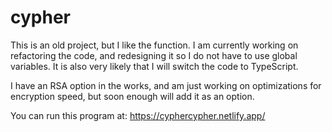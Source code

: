 # cypher
This is an old project, but I like the function. I am currently working on refactoring the code, and redesigning it so I do not have to use global variables. 
It is also very likely that I will switch the code to TypeScript. 

I have an RSA option in the works, and am just working on optimizations for encryption speed, but soon enough will add it as an option. 

You can run this program at:
https://cyphercypher.netlify.app/
